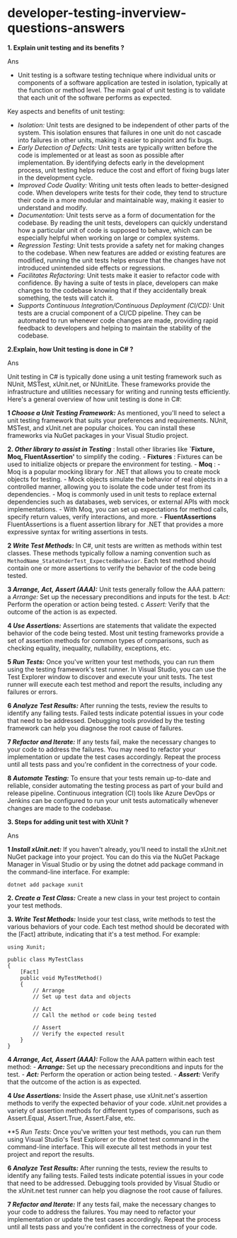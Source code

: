 # developer-testing-inverview-questions-answers

**1. Explain unit testing and its benefits ?**

Ans
- Unit testing is a software testing technique where individual units or components of a software application are tested in isolation, typically at the function or method level. The main goal of unit testing is to validate that each unit of the software performs as expected.

Key aspects and benefits of unit testing:

- _Isolation:_ Unit tests are designed to be independent of other parts of the system. This isolation ensures that failures in one unit do not cascade into failures in other units, making it easier to pinpoint and fix bugs.
- _Early_ _Detection_ _of_ _Defects:_ Unit tests are typically written before the code is implemented or at least as soon as possible after implementation. By identifying defects early in the development process, unit testing helps reduce the cost and effort of fixing bugs later in the development cycle.
- _Improved_ _Code_ _Quality:_ Writing unit tests often leads to better-designed code. When developers write tests for their code, they tend to structure their code in a more modular and maintainable way, making it easier to understand and modify.
- _Documentation:_ Unit tests serve as a form of documentation for the codebase. By reading the unit tests, developers can quickly understand how a particular unit of code is supposed to behave, which can be especially helpful when working on large or complex systems.
- _Regression_ _Testing:_ Unit tests provide a safety net for making changes to the codebase. When new features are added or existing features are modified, running the unit tests helps ensure that the changes have not introduced unintended side effects or regressions.
- _Facilitates_ _Refactoring:_ Unit tests make it easier to refactor code with confidence. By having a suite of tests in place, developers can make changes to the codebase knowing that if they accidentally break something, the tests will catch it.
- _Supports_ _Continuous_ _Integration/Continuous_ _Deployment_ _(CI/CD):_ Unit tests are a crucial component of a CI/CD pipeline. They can be automated to run whenever code changes are made, providing rapid feedback to developers and helping to maintain the stability of the codebase.

**2.Explain, how Unit testing is done in C# ?**

Ans

Unit testing in C# is typically done using a unit testing framework such as NUnit, MSTest, xUnit.net, or NUnitLite. These frameworks provide the infrastructure and utilities necessary for writing and running tests efficiently. Here's a general overview of how unit testing is done in C#:

**1 _Choose_ _a_ _Unit_ _Testing_ _Framework:_** As mentioned, you'll need to select a unit testing framework that suits your preferences and requirements. NUnit, MSTest, and xUnit.net are popular choices. You can install these frameworks via NuGet packages in your Visual Studio project.

**2. _Other_ _library_ _to_ _assist_ _in_ _Testing_** : Install other libraries like **`Fixture, Moq, FluentAssertion'** 
    to simplify the coding. 
        - **Fixtures** : Fixtures can be used to initialize objects or prepare the environment for testing.
        - **Moq** : - Moq is a popular mocking library for .NET that allows you to create mock objects for testing.
                    - Mock objects simulate the behavior of real objects in a controlled manner, allowing you to isolate the code under test from its dependencies.
                    - Moq is commonly used in unit tests to replace external dependencies such as databases, web services, or external APIs with mock implementations.
                    - With Moq, you can set up expectations for method calls, specify return values, verify interactions, and more.
        - **FluentAssertions** FluentAssertions is a fluent assertion library for .NET that provides a more expressive syntax for writing assertions in tests.
        
**2 _Write_ _Test_ _Methods:_** In C#, unit tests are written as methods within test classes. These methods typically follow a naming convention such as `MethodName_StateUnderTest_ExpectedBehavior`. Each test method should contain one or more assertions to verify the behavior of the code being tested.

**3 _Arrange,_ _Act,_ _Assert (AAA):_** Unit tests generally follow the AAA pattern:
    a _Arrange:_ Set up the necessary preconditions and inputs for the test.
    b _Act:_ Perform the operation or action being tested.
    c _Assert:_ Verify that the outcome of the action is as expected.

**4 _Use_ _Assertions:_** Assertions are statements that validate the expected behavior of the code being tested. Most unit testing frameworks provide a set of assertion methods for common types of comparisons, such as checking equality, inequality, nullability, exceptions, etc.

**5 _Run_ _Tests:_** Once you've written your test methods, you can run them using the testing framework's test runner. In Visual Studio, you can use the Test Explorer window to discover and execute your unit tests. The test runner will execute each test method and report the results, including any failures or errors.

**6 _Analyze_ _Test_ _Results:_** After running the tests, review the results to identify any failing tests. Failed tests indicate potential issues in your code that need to be addressed. Debugging tools provided by the testing framework can help you diagnose the root cause of failures.

**7 _Refactor_ _and_ _Iterate:_** If any tests fail, make the necessary changes to your code to address the failures. You may need to refactor your implementation or update the test cases accordingly. Repeat the process until all tests pass and you're confident in the correctness of your code.

**8 _Automate_ _Testing:_** To ensure that your tests remain up-to-date and reliable, consider automating the testing process as part of your build and release pipeline. Continuous integration (CI) tools like Azure DevOps or Jenkins can be configured to run your unit tests automatically whenever changes are made to the codebase.


**3. Steps for adding unit test with XUnit ?**

Ans

**1 _Install_ _xUnit.net:_** If you haven't already, you'll need to install the xUnit.net NuGet package into your project. You can do this via the NuGet Package Manager in Visual Studio or by using the dotnet add package command in the command-line interface. For example:
```
dotnet add package xunit

```
**2. _Create_ _a_ _Test_ _Class:_** Create a new class in your test project to contain your test methods.

**3. _Write_ _Test_ _Methods:_** Inside your test class, write methods to test the various behaviors of your code. Each test method should be decorated with the [Fact] attribute, indicating that it's a test method. For example:

```
using Xunit;

public class MyTestClass
{
    [Fact]
    public void MyTestMethod()
    {
        // Arrange
        // Set up test data and objects

        // Act
        // Call the method or code being tested

        // Assert
        // Verify the expected result
    }
}

```
**4 _Arrange,_ _Act,_ _Assert_ _(AAA):_** Follow the AAA pattern within each test method:
    - **_Arrange:_** Set up the necessary preconditions and inputs for the test.
    - **_Act:_** Perform the operation or action being tested.
    - **_Assert:_** Verify that the outcome of the action is as expected.

**4 _Use_ _Assertions:_** Inside the Assert phase, use xUnit.net's assertion methods to verify the expected behavior of your code. xUnit.net provides a variety of assertion methods for different types of comparisons, such as Assert.Equal, Assert.True, Assert.False, etc.

**5 _Run_ _Tests_: Once you've written your test methods, you can run them using Visual Studio's Test Explorer or the dotnet test command in the command-line interface. This will execute all test methods in your test project and report the results.

**6 _Analyze_ _Test_ _Results:_** After running the tests, review the results to identify any failing tests. Failed tests indicate potential issues in your code that need to be addressed. Debugging tools provided by Visual Studio or the xUnit.net test runner can help you diagnose the root cause of failures.

**7 _Refactor_ _and_ _Iterate:_** If any tests fail, make the necessary changes to your code to address the failures. You may need to refactor your implementation or update the test cases accordingly. Repeat the process until all tests pass and you're confident in the correctness of your code.


































